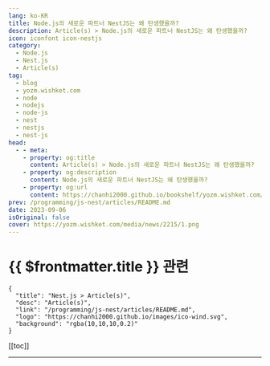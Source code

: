 ```yaml
---
lang: ko-KR
title: Node.js의 새로운 파트너 NestJS는 왜 탄생했을까?
description: Article(s) > Node.js의 새로운 파트너 NestJS는 왜 탄생했을까?
icon: iconfont icon-nestjs
category: 
  - Node.js
  - Nest.js
  - Article(s)
tag: 
  - blog
  - yozm.wishket.com
  - node
  - nodejs
  - node-js
  - nest
  - nestjs
  - nest-js
head:
  - - meta:
    - property: og:title
      content: Article(s) > Node.js의 새로운 파트너 NestJS는 왜 탄생했을까?
    - property: og:description
      content: Node.js의 새로운 파트너 NestJS는 왜 탄생했을까?
    - property: og:url
      content: https://chanhi2000.github.io/bookshelf/yozm.wishket.com/2215.html
prev: /programming/js-nest/articles/README.md
date: 2023-09-06
isOriginal: false
cover: https://yozm.wishket.com/media/news/2215/1.png
---
```


# {{ $frontmatter.title }} 관련

```component VPCard
{
  "title": "Nest.js > Article(s)",
  "desc": "Article(s)",
  "link": "/programming/js-nest/articles/README.md",
  "logo": "https://chanhi2000.github.io/images/ico-wind.svg",
  "background": "rgba(10,10,10,0.2)"
}
```

[[toc]]

---

<SiteInfo
  name="Node.js의 새로운 파트너 NestJS는 왜 탄생했을까? | 요즘IT"
  desc="기존에는 Node.js와 익스프레스를 사용해 웹 서버를 구축하고 서비스를 만들었습니다. 익스프레스를 사용해서 서버를 구축할 때, 먼저 고민했던 부분이 무엇이었나요? 바로 디렉터리 구조입니다. 별거 아닌 것 같지만 구조에 따라서 아키텍처가 변경되므로 간단한 문제는 아닙니다. NestJS는 이러한 문제를 해결한 웹 서버 프레임워크입니다. NestJS는 서버 개발 시의 아키텍처를 누구든 비슷하게 설계하도록 아키텍처 문제를 해결하는 데 중점을 두고 있습니다."
  url="https://yozm.wishket.com/magazine/detail/2215/"
  logo="https://yozm.wishket.com/static/renewal/img/global/gnb_yozmit.svg"
  preview="https://yozm.wishket.com/media/news/2215/1.png"/>

<!-- TODO: 작성 -->

